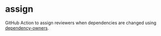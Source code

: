 # assign

GitHub Action to assign reviewers when dependencies are changed using [dependency-owners](https://github.com/dependency-owners/dependency-owners).
